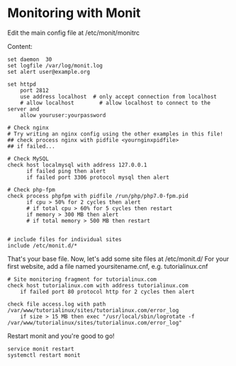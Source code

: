 # Monitoring with Monit

Edit the main config file at /etc/monit/monitrc

Content:

    set daemon  30
    set logfile /var/log/monit.log
    set alert user@example.org

    set httpd
        port 2812
        use address localhost  # only accept connection from localhost
        # allow localhost        # allow localhost to connect to the server and
        allow youruser:yourpassword

    # Check nginx
    # Try writing an nginx config using the other examples in this file!
    ## check process nginx with pidfile <yournginxpidfile>
    ## if failed...

    # Check MySQL
    check host localmysql with address 127.0.0.1
          if failed ping then alert        
          if failed port 3306 protocol mysql then alert

    # Check php-fpm
    check process phpfpm with pidfile /run/php/php7.0-fpm.pid
          if cpu > 50% for 2 cycles then alert
          # if total cpu > 60% for 5 cycles then restart
          if memory > 300 MB then alert
          # if total memory > 500 MB then restart


    # include files for individual sites
    include /etc/monit.d/*



That's your base file. Now, let's add some site files at /etc/monit.d/
For your first website, add a file named yoursitename.cnf, e.g. tutorialinux.cnf

    # Site monitoring fragment for tutorialinux.com
    check host tutorialinux.com with address tutorialinux.com
        if failed port 80 protocol http for 2 cycles then alert

    check file access.log with path /var/www/tutorialinux/sites/tutorialinux.com/error_log
        if size > 15 MB then exec "/usr/local/sbin/logrotate -f /var/www/tutorialinux/sites/tutorialinux.com/error_log"


Restart monit and you're good to go!

    service monit restart
    systemctl restart monit
